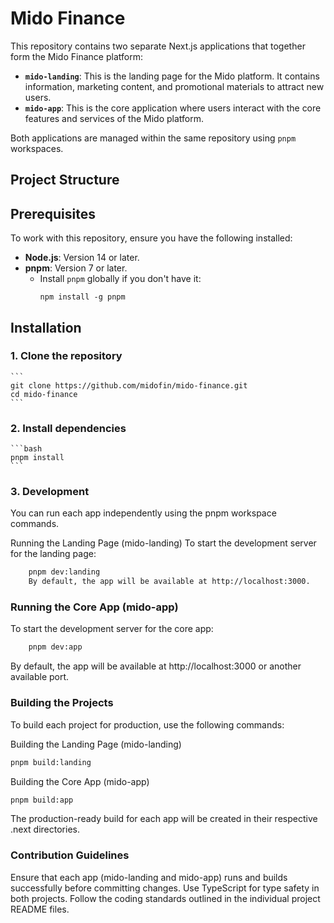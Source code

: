 # Mido Finance

This repository contains two separate Next.js applications that together form the Mido Finance platform:

- **`mido-landing`**: This is the landing page for the Mido platform. It contains information, marketing content, and promotional materials to attract new users.
- **`mido-app`**: This is the core application where users interact with the core features and services of the Mido platform.

Both applications are managed within the same repository using `pnpm` workspaces.

## Project Structure
## Prerequisites

To work with this repository, ensure you have the following installed:

- **Node.js**: Version 14 or later.
- **pnpm**: Version 7 or later.
  - Install `pnpm` globally if you don't have it:
    ```
    npm install -g pnpm
    ```

## Installation

### 1. Clone the repository
    ```
    git clone https://github.com/midofin/mido-finance.git
    cd mido-finance
    ```
### 2. Install dependencies
    ```bash
    pnpm install
    ```
### 3. Development
You can run each app independently using the pnpm workspace commands.

Running the Landing Page (mido-landing)
To start the development server for the landing page:

```bash
    pnpm dev:landing
    By default, the app will be available at http://localhost:3000.
```

### Running the Core App (mido-app)
To start the development server for the core app:

```bash
    pnpm dev:app
```
By default, the app will be available at http://localhost:3000 or another available port.

### Building the Projects
To build each project for production, use the following commands:

Building the Landing Page (mido-landing)
```bash
pnpm build:landing
```
Building the Core App (mido-app)
```bash
pnpm build:app
```
The production-ready build for each app will be created in their respective .next directories.

### Contribution Guidelines
Ensure that each app (mido-landing and mido-app) runs and builds successfully before committing changes.
Use TypeScript for type safety in both projects.
Follow the coding standards outlined in the individual project README files.
